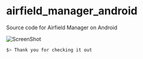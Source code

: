 # airfield_manager_android
Source code for Airfield Manager on Android

![ScreenShot](https://www.googledrive.com/host/1DONYyhmCFlHGFGVg5Ukyu_g8k9YwIDuU)

  ```bash
  $> Thank you for checking it out
  ```
